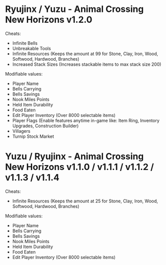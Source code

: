 # Ryujinx / Yuzu - Animal Crossing New Horizons v1.2.0
Cheats:
- Infinite Bells
- Unbreakable Tools
- Infinite Resources (Keeps the amount at 99 for Stone, Clay, Iron, Wood, Softwood, Hardwood, Branches)
- Increased Stack Sizes (Increases stackable items to max stack size 200)

Modifiable values:
- Player Name
- Bells Carrying
- Bells Savings
- Nook Miles Points
- Held Item Durability
- Food Eaten
- Edit Player Inventory (Over 8000 selectable items)
- Player Flags (Enable features anytime in-game like: Item Ring, Inventory Upgrades, Construction Builder)
- Villagers
- Turnip Stock Market

# Yuzu / Ryujinx - Animal Crossing New Horizons v1.1.0 / v1.1.1 / v1.1.2 / v1.1.3 / v1.1.4
Cheats:
- Infinite Resources (Keeps the amount at 25 for Stone, Clay, Iron, Wood, Softwood, Hardwood, Branches)

Modifiable values:
- Player Name
- Bells Carrying
- Bells Savings
- Nook Miles Points
- Held Item Durability
- Food Eaten
- Edit Player Inventory (Over 8000 selectable items)
